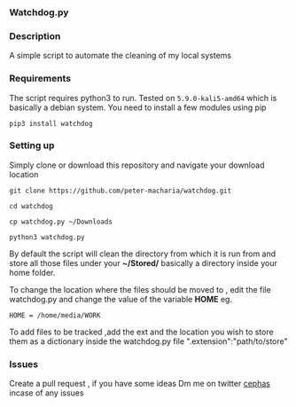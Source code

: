 ### Watchdog.py

### Description
A simple script to automate the cleaning of my local systems

### Requirements
The script requires python3 to run. Tested on  `5.9.0-kali5-amd64` which is basically a debian system.
You need to install a few modules using pip 

```
pip3 install watchdog

```
### Setting up
Simply clone or download this repository and navigate your download location

```
git clone https://github.com/peter-macharia/watchdog.git

cd watchdog

cp watchdog.py ~/Downloads

python3 watchdog.py 

```
By default the script will clean the directory from which it is run from and store all those files under your **~/Stored/** basically a directory inside your home folder.

To change the location where the files should be moved to , edit the file watchdog.py and change the value of the variable **HOME** eg. 

`HOME = /home/media/WORK`

To add files to be tracked ,add the ext and the location you wish to store them  as a dictionary inside the watchdog.py file
".extension":"path/to/store"

### Issues
Create a pull request , if you  have some ideas
Dm me on twitter [cephas](https://twitter.com/macharia_cephas) incase of any issues 


